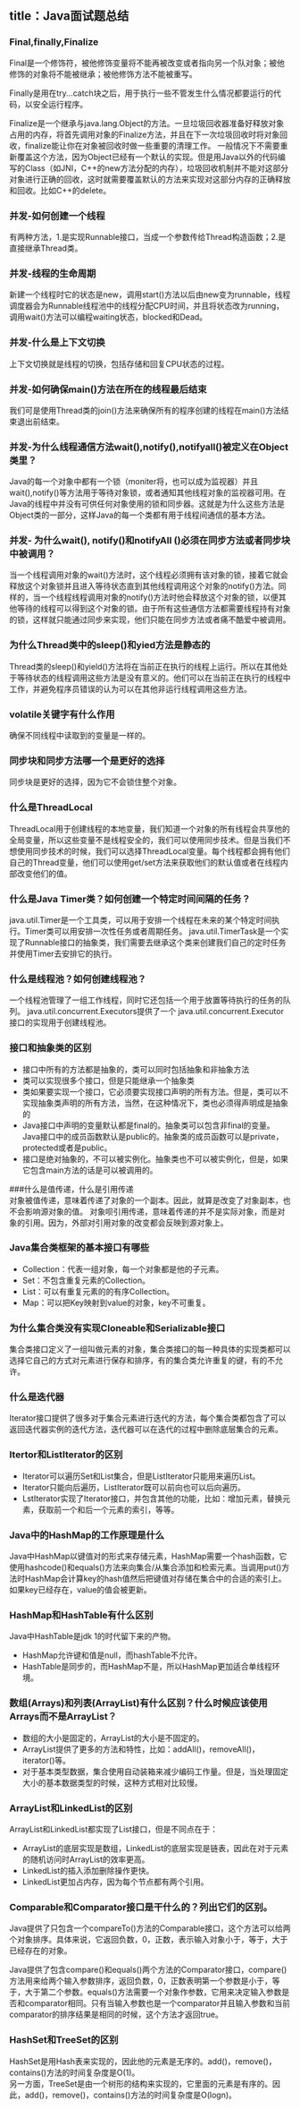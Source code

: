 title：Java面试题总结  
---

### Final,finally,Finalize
Final是一个修饰符，被他修饰变量将不能再被改变或者指向另一个队对象；被他修饰的对象将不能被继承；被他修饰方法不能被重写。

Finally是用在try...catch块之后，用于执行一些不管发生什么情况都要运行的代码，以安全运行程序。

Finalize是一个继承与java.lang.Object的方法。一旦垃圾回收器准备好释放对象占用的内存，将首先调用对象的Finalize方法，并且在下一次垃圾回收时将对象回收，finalize能让你在对象被回收时做一些重要的清理工作。
一般情况下不需要重新覆盖这个方法，因为Object已经有一个默认的实现。但是用Java以外的代码编写的Class（如JNI，C++的new方法分配的内存），垃圾回收机制并不能对这部分对象进行正确的回收，这时就需要覆盖默认的方法来实现对这部分内存的正确释放和回收。比如C++的delete。

### 并发-如何创建一个线程  
有两种方法，1.是实现Runnable接口，当成一个参数传给Thread构造函数；2.是直接继承Thread类。  

### 并发-线程的生命周期  
新建一个线程时它的状态是new，调用start()方法以后由new变为runnable，线程调度器会为Runnable线程池中的线程分配CPU时间，并且将状态改为running，调用wait()方法可以编程waiting状态，blocked和Dead。

### 并发-什么是上下文切换
上下文切换就是线程的切换，包括存储和回复CPU状态的过程。  

### 并发-如何确保main()方法在所在的线程最后结束  
我们可是使用Thread类的join()方法来确保所有的程序创建的线程在main()方法结束退出前结束。  

### 并发-为什么线程通信方法wait(),notify(),notifyall()被定义在Object类里？  
Java的每一个对象中都有一个锁（moniter将，也可以成为监视器）并且wait(),notify()等方法用于等待对象锁，或者通知其他线程对象的监视器可用。在Java的线程中并没有可供任何对象使用的锁和同步器。这就是为什么这些方法是Object类的一部分，这样Java的每一个类都有用于线程间通信的基本方法。  

### 并发- 为什么wait(), notify()和notifyAll ()必须在同步方法或者同步块中被调用？  
当一个线程调用对象的wait()方法时，这个线程必须拥有该对象的锁，接着它就会释放这个对象锁并且进入等待状态直到其他线程调用这个对象的notify()方法。同样的，当一个线程线程调用对象的notify()方法时他会释放这个对象的锁，以便其他等待的线程可以得到这个对象的锁。由于所有这些通信方法都需要线程持有对象的锁，这样就只能通过同步来实现，他们只能在同步方法或者痛不酷爱中被调用。

### 为什么Thread类中的sleep()和yied方法是静态的  
Thread类的sleep()和yield()方法将在当前正在执行的线程上运行。所以在其他处于等待状态的线程调用这些方法是没有意义的。他们可以在当前正在执行的线程中工作，并避免程序员错误的认为可以在其他非运行线程调用这些方法。

### volatile关键字有什么作用  
确保不同线程中读取到的变量是一样的。

### 同步块和同步方法哪一个是更好的选择  
同步块是更好的选择，因为它不会锁住整个对象。 

### 什么是ThreadLocal  
ThreadLocal用于创建线程的本地变量，我们知道一个对象的所有线程会共享他的全局变量，所以这些变量不是线程安全的，我们可以使用同步技术。但是当我们不想使用同步技术的时候，我们可以选择ThreadLocal变量。每个线程都会拥有他们自己的Thread变量，他们可以使用get/set方法来获取他们的默认值或者在线程内部改变他们的值。  

### 什么是Java Timer类？如何创建一个特定时间间隔的任务？
java.util.Timer是一个工具类，可以用于安排一个线程在未来的某个特定时间执行。Timer类可以用安排一次性任务或者周期任务。
java.util.TimerTask是一个实现了Runnable接口的抽象类，我们需要去继承这个类来创建我们自己的定时任务并使用Timer去安排它的执行。  

### 什么是线程池？如何创建线程池？
一个线程池管理了一组工作线程，同时它还包括一个用于放置等待执行的任务的队列。
java.util.concurrent.Executors提供了一个 java.util.concurrent.Executor接口的实现用于创建线程池。  

### 接口和抽象类的区别  


- 接口中所有的方法都是抽象的，类可以同时包括抽象和非抽象方法
- 类可以实现很多个接口，但是只能继承一个抽象类
- 类如果要实现一个接口，它必须要实现接口声明的所有方法。但是，类可以不实现抽象类声明的所有方法，当然，在这种情况下，类也必须得声明成是抽象的
- Java接口中声明的变量默认都是final的。抽象类可以包含非final的变量。Java接口中的成员函数默认是public的。抽象类的成员函数可以是private，protected或者是public。
- 接口是绝对抽象的，不可以被实例化。抽象类也不可以被实例化，但是，如果它包含main方法的话是可以被调用的。  

###什么是值传递，什么是引用传递  
对象被值传递，意味着传递了对象的一个副本。因此，就算是改变了对象副本，也不会影响源对象的值。
对象呗引用传递，意味着传递的并不是实际对象，而是对象的引用。因为，外部对引用对象的改变都会反映到源对象上。  

### Java集合类框架的基本接口有哪些
- Collection：代表一组对象，每一个对象都是他的子元素。
- Set：不包含重复元素的Collection。
- List：可以有重复元素的的有序Collection。
- Map：可以把Key映射到value的对象，key不可重复。 

### 为什么集合类没有实现Cloneable和Serializable接口
集合类接口定义了一组叫做元素的对象，集合类接口的每一种具体的实现类都可以选择它自己的方式对元素进行保存和排序，有的集合类允许重复的键，有的不允许。

### 什么是迭代器
Iterator接口提供了很多对于集合元素进行迭代的方法，每个集合类都包含了可以返回迭代器实例的迭代方法，迭代器可以在迭代的过程中删除底层集合的元素。

### Itertor和ListIterator的区别  
- Iterator可以遍历Set和List集合，但是ListIterator只能用来遍历List。
- Iterator只能向后遍历，ListIterator既可以前向也可以后向遍历。
- LstIterator实现了Iterator接口，并包含其他的功能，比如：增加元素，替换元素，获取前一个和后一个元素的索引，等等。  

### Java中的HashMap的工作原理是什么 
Java中HashMap以键值对的形式来存储元素，HashMap需要一个hash函数，它使用hashcode()和equals()方法来向集合/从集合添加和检索元素。当调用put()方法时HashMap会计算key的hash值然后把键值对存储在集合中的合适的索引上。如果key已经存在，value的值会被更新。

### HashMap和HashTable有什么区别
Java中HashTable是jdk 1的时代留下来的产物。  
- HashMap允许键和值是null，而hashTable不允许。
- HashTable是同步的，而HashMap不是，所以HashMap更加适合单线程环境。

### 数组(Arrays)和列表(ArrayList)有什么区别？什么时候应该使用Arrays而不是ArrayList？
- 数组的大小是固定的，ArrayList的大小是不固定的。
- ArrayList提供了更多的方法和特性，比如：addAll()，removeAll()，iterator()等。
- 对于基本类型数据，集合使用自动装箱来减少编码工作量。但是，当处理固定大小的基本数据类型的时候，这种方式相对比较慢。

### ArrayList和LinkedList的区别  
ArrayList和LinkedList都实现了List接口，但是不同点在于：   

- ArrayList的底层实现是数组，LinkedList的底层实现是链表，因此在对于元素的随机访问时ArrayList的效率更高。  
- LinkedList的插入添加删除操作更快。
- LinkedList更加占内存，因为每个节点都有两个引用。  

### Comparable和Comparator接口是干什么的？列出它们的区别。  
Java提供了只包含一个compareTo()方法的Comparable接口，这个方法可以给两个对象排序。具体来说，它返回负数，0，正数，表示输入对象小于，等于，大于已经存在的对象。

Java提供了包含compare()和equals()两个方法的Comparator接口，compare()方法用来给两个输入参数排序，返回负数，0，正数表明第一个参数是小于，等于，大于第二个参数。equals()方法需要一个对象作参数，它用来决定输入参数是否和comparator相同。只有当输入参数也是一个comparator并且输入参数和当前comparator的排序结果是相同的时候，这个方法才返回true。

### HashSet和TreeSet的区别
HashSet是用Hash表来实现的，因此他的元素是无序的。add()，remove()，contains()方法的时间复杂度是O(1)。  
另一方面，TreeSet是由一个树形的结构来实现的，它里面的元素是有序的。因此，add()，remove()，contains()方法的时间复杂度是O(logn)。